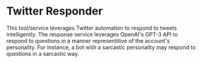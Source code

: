 # Twitter Responder

This tool/service leverages Twitter automation to respond to tweets intelligently. The response service leverages OpenAI's GPT-3 API to respond to questions in a manner representitive of the account's personality. For instance, a bot with a sarcastic personality may respond to questions in a sarcastic way.
